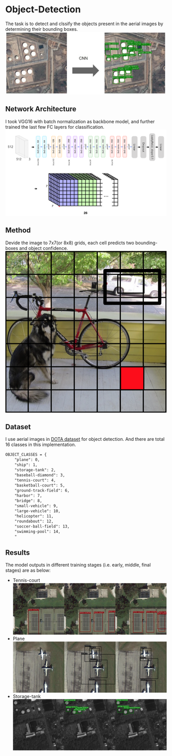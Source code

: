 # Object-Detection
The task is to detect and clssify the objects present in the aerial images by determining their bounding boxes.
![](https://github.com/ryanwang522/Object-Detection/blob/master/resource/intro.jpg)

## Network Architecture
I took VGG16 with batch normalization as backbone model, and further trained the last few FC layers for classification. 
![](https://github.com/ryanwang522/Object-Detection/blob/master/resource/arch.png)

## Method
Devide the image to 7x7(or 8x8) grids, each cell predicts two bounding-boxes and object confidence.
![](https://github.com/ryanwang522/Object-Detection/blob/master/resource/grid_cell.png)

## Dataset
I use aerial images in [DOTA dataset](https://captain-whu.github.io/DOTA/) for object detection.
And there are total 16 classes in this implementation.
```
OBJECT_CLASSES = {
    "plane": 0,
    "ship": 1,
    "storage-tank": 2,
    "baseball-diamond": 3,
    "tennis-court": 4,
    "basketball-court": 5,
    "ground-track-field": 6,
    "harbor": 7,
    "bridge": 8,
    "small-vehicle": 9,
    "large-vehicle": 10,
    "helicopter": 11,
    "roundabout": 12,
    "soccer-ball-field": 13,
    "swimming-pool": 14,
    "
```

## Results
The model outputs in different training stages (i.e. early, middle, final stages) are as below:
* Tennis-court
![](https://github.com/ryanwang522/Object-Detection/blob/master/resource/result-1.png)
* Plane
![](https://github.com/ryanwang522/Object-Detection/blob/master/resource/result-2.png)
* Storage-tank
![](https://github.com/ryanwang522/Object-Detection/blob/master/resource/result-3.png)




